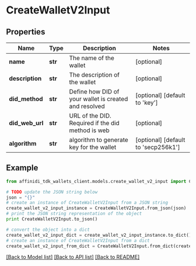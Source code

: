 # CreateWalletV2Input

## Properties

| Name            | Type    | Description                                           | Notes                               |
| --------------- | ------- | ----------------------------------------------------- | ----------------------------------- |
| **name**        | **str** | The name of the wallet                                | [optional]                          |
| **description** | **str** | The description of the wallet                         | [optional]                          |
| **did_method**  | **str** | Define how DID of your wallet is created and resolved | [optional] [default to 'key']       |
| **did_web_url** | **str** | URL of the DID. Required if the did method is web     | [optional]                          |
| **algorithm**   | **str** | algorithm to generate key for the wallet              | [optional] [default to 'secp256k1'] |

## Example

```python
from affinidi_tdk_wallets_client.models.create_wallet_v2_input import CreateWalletV2Input

# TODO update the JSON string below
json = "{}"
# create an instance of CreateWalletV2Input from a JSON string
create_wallet_v2_input_instance = CreateWalletV2Input.from_json(json)
# print the JSON string representation of the object
print CreateWalletV2Input.to_json()

# convert the object into a dict
create_wallet_v2_input_dict = create_wallet_v2_input_instance.to_dict()
# create an instance of CreateWalletV2Input from a dict
create_wallet_v2_input_from_dict = CreateWalletV2Input.from_dict(create_wallet_v2_input_dict)
```

[[Back to Model list]](../README.md#documentation-for-models) [[Back to API list]](../README.md#documentation-for-api-endpoints) [[Back to README]](../README.md)
